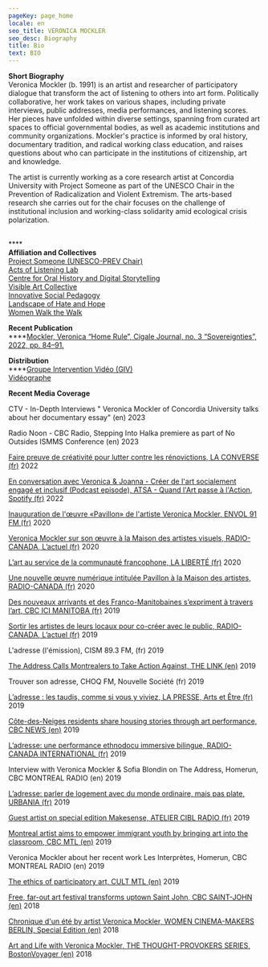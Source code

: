 ```yaml
---
pageKey: page_home
locale: en
seo_title: VERONICA MOCKLER
seo_desc: Biography
title: Bio
text: BIO
---
```

**Short Biography**\
Veronica Mockler (b. 1991) is an artist and researcher of participatory dialogue that transform the act of listening to others into art form. Politically collaborative, her work takes on various shapes, including private interviews, public addresses, media performances, and listening scores. Her pieces have unfolded within diverse settings, spanning from curated art spaces to official governmental bodies, as well as academic institutions and community organizations. Mockler's practice is informed by oral history, documentary tradition, and radical working class education, and raises questions about who can participate in the institutions of citizenship, art and knowledge.

The artist is currently working as a core research artist at Concordia University with Project Someone as part of the UNESCO Chair in the Prevention of Radicalization and Violent Extremism. The arts-based research she carries out for the chair focuses on the challenge of institutional inclusion and working-class solidarity amid ecological crisis polarization.

 \
****\
**Affiliation and Collectives**\
[Project Someone (UNESCO-PREV Chair)](https://www.concordia.ca/cunews/main/stories/2023/06/14/concordia-artist-collaborates-with-black-youth-at-dazibao-gallery.html)\
[Acts of Listening Lab](https://www.concordia.ca/cuevents/finearts/listening/2021/04/14/i_can-t_stand_the_idea_of_putting_words.html?c=/finearts/research/labs/acts-of-listening/news)\
[Centre for Oral History and Digital Storytelling](https://storytelling.concordia.ca/veronica-mockler/)\
[Visible Art Collective](https://www.youtube.com/watch?v=zChKWbzR0mQ&ab_channel=VeronicaMockler)\
[Innovative Social Pedagogy](https://www.concordia.ca/cunews/artsci/learning-performance/2022/11/22/project-someone-s-veronica-mockler-travels-to-quebec-city-to-exp.html?c=/artsci/news)\
[Landscape of Hate and Hope](https://www.concordia.ca/cunews/artsci/learning-performance/2023/02/15/landscape-of-hate-releases-video-from-artist-residency.html?c=/artsci/news)\
[Women Walk the Walk](https://womenwalkmontreal.tumblr.com/)



**Recent Publication**\
****[Mockler, Veronica “Home Rule”, Cigale Journal, no. 3 “Sovereignties”, 2022, pp. 84–91.](https://cigale-cigale.ca/)



**Distribution**\
****[Groupe Intervention Vidéo (GIV)](https://givideo.org/1/)\
[Vidéographe](https://www.videographe.org/)



**Recent Media Coverage**

CTV - In-Depth Interviews " Veronica Mockler of Concordia University talks about her documentary essay" (en) 2023

Radio Noon - CBC Radio, Stepping Into Halka premiere as part of No Outsides ISMMS Conference (en) 2023

[Faire preuve de créativité pour lutter contre les rénovictions, LA CONVERSE (fr)](https://laconverse.com/faire-preuve-de-creativite-pour-lutter-contre-les-renovictions/) 2022

[En conversation avec Veronica & Joanna - Créer de l'art socialement engagé et inclusif (Podcast episode), ATSA - Quand l'Art passe à l'Action, Spotify (fr)](https://open.spotify.com/episode/7yNxMf6w3xPoB5BTVLt5WM?si=otxxRs-PQ4ydx7XQNOnWCA&nd=1) 2022

[Inauguration de l'œuvre «Pavillon» de l'artiste Veronica Mockler, ENVOL 91 FM (fr)](https://soundcloud.com/envol-91/inauguration-de-luvre-pavillon-de-lartiste-veronicapierre?fbclid=IwAR3LLsgZR4Ewdh4k4EP6N1w51Cq2L8UmMhyQgQr-8heeoo6SVoXLHfRGBus) 2020

[Veronica Mockler sur son œuvre à la Maison des artistes visuels, RADIO-CANADA, L’actuel (fr)](https://ici.radio-canada.ca/ohdio/premiere/emissions/l-actuel/episodes/449721/rattrapage-du-mercredi-4-decembre-2019) 2020

[L’art au service de la communauté francophone, LA LIBERTÉ (fr)](https://www.la-liberte.ca/2019/08/31/lart-au-service-de-la-communaute-francophone/) 2020

[Une nouvelle œuvre numérique intitulée Pavillon à la Maison des artistes, RADIO-CANADA (fr)](https://ici.radio-canada.ca/ohdio/premiere/emissions/le-6-a-9/episodes/442048/audio-fil-du-jeudi-29-aout-2019) 2020

[Des nouveaux arrivants et des Franco-Manitobaines s’expriment à travers l’art, CBC ICI MANITOBA (fr)](https://ici.radio-canada.ca/nouvelle/1279345/art-visuel-communaute-francophone-nouveaux-arrivants-franco-manitobain) 2019

[Sortir les artistes de leurs locaux pour co-créer avec le public, RADIO-CANADA, L’actuel (fr)](https://ici.radio-canada.ca/ohdio/premiere/emissions/l-actuel/episodes/442008/audio-fil-du-mercredi-28-aout-2019/2) 2019

L'adresse (l'émission), CISM 89.3 FM, (fr) 2019

[The Address Calls Montrealers to Take Action Against, THE LINK (en)](https://thelinknewspaper.ca/article/the-address-calls-montrealers-to-take-action-against-gentrification) 2019

Trouver son adresse, CHOQ FM, Nouvelle Société (fr) 2019

[L’adresse : les taudis, comme si vous y viviez, LA PRESSE, Arts et Être (fr)](https://www.lapresse.ca/arts/theatre/2019-05-26/l-adresse-les-taudis-comme-si-vous-y-viviez) 2019

[Côte-des-Neiges residents share housing stories through art performance, CBC NEWS (en)](https://www.cbc.ca/news/canada/montreal/cdn-housing-experience-performance-1.5148645) 2019

[L’adresse: une performance ethnodocu immersive bilingue, RADIO-CANADA INTERNATIONAL (fr)](https://www.rcinet.ca/fr/2019/05/24/ladresse-une-performance-ethno-documentaire-immersive-bilingue-au-coeur-de-larrondissement-cote-des-neiges/) 2019

Interview with Veronica Mockler & Sofia Blondin on The Address, Homerun, CBC MONTREAL RADIO (en) 2019

[L’adresse: parler de logement avec du monde ordinaire, mais pas plate, URBANIA (fr)](https://urbania.ca/article/ladresse-parler-de-logement-avec-du-monde-ordinaire-mais-pas-plate) 2019

[Guest artist on special edition Makesense, ATELIER CIBL RADIO (fr)](https://www.radioatelier.ca/tag/veronica-mockler/) 2019

[Montreal artist aims to empower immigrant youth by bringing art into the classroom, CBC MTL (en)](https://www.cbc.ca/news/canada/montreal/montreal-artist-immigrant-kids-1.5097305) 2019

Veronica Mockler about her recent work Les Interprètes, Homerun, CBC MONTREAL RADIO (en) 2019

[The ethics of participatory art, CULT MTL (en)](https://cultmtl.com/2019/04/veronica-mockler-les-interpretes/) 2019

[Free, far-out art festival transforms uptown Saint John, CBC SAINT-JOHN (en)](https://www.cbc.ca/news/canada/new-brunswick/third-shift-saint-john-2018-lineup-1.4788070) 2018

[Chronique d'un été by artist Veronica Mockler, WOMEN CINEMA-MAKERS BERLIN, Special Edition (en)](https://issuu.com/womencinereview/docs/special.edition/98) 2018

[Art and Life with Veronica Mockler, THE THOUGHT-PROVOKERS SERIES, BostonVoyager (en)](http://bostonvoyager.com/interview/art-life-veronica-mockler/) 2018
